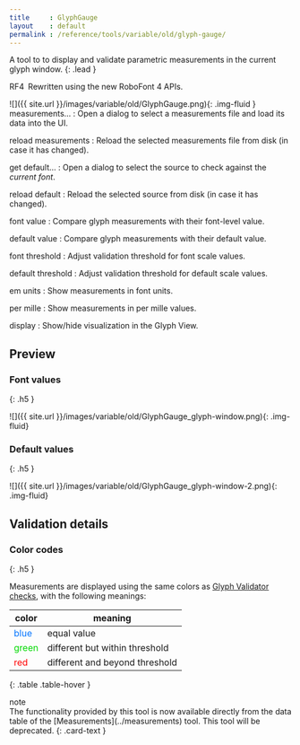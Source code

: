 ```yaml
---
title     : GlyphGauge
layout    : default
permalink : /reference/tools/variable/old/glyph-gauge/
---
```


A tool to to display and validate parametric measurements in the current glyph window.
{: .lead }

<span class="badge text-bg-success rounded-0">RF4</span> Rewritten using the new RoboFont 4 APIs.  


<div class='row'>
<div class='col-4' markdown='1'>
![]({{ site.url }}/images/variable/old/GlyphGauge.png){: .img-fluid }
</div>
<div class='col-8' markdown='1'>
measurements…
: Open a dialog to select a measurements file and load its data into the UI.

reload measurements
: Reload the selected measurements file from disk (in case it has changed).

get default…
: Open a dialog to select the source to check against the _current font_.

reload default
: Reload the selected source from disk (in case it has changed).

font value
: Compare glyph measurements with their font-level value.

default value
: Compare glyph measurements with their default value.

font threshold
: Adjust validation threshold for font scale values.

default threshold
: Adjust validation threshold for default scale values.

em units
: Show measurements in font units.

per mille
: Show measurements in per mille values.

display
: Show/hide visualization in the Glyph View.
</div>
</div>


Preview
-------

### Font values
{: .h5 }

![]({{ site.url }}/images/variable/old/GlyphGauge_glyph-window.png){: .img-fluid}

### Default values
{: .h5 }

![]({{ site.url }}/images/variable/old/GlyphGauge_glyph-window-2.png){: .img-fluid}


Validation details
------------------

### Color codes
{: .h5 }

Measurements are displayed using the same colors as [Glyph Validator checks](../../glyph-validator#color-codes), with the following meanings:

| color                                                 | meaning                       |
|-------------------------------------------------------|-------------------------------|
| <span style='color:rgba(0, 114.75, 255);'>blue</span> | equal value                   |
| <span style='color:rgba(0, 216.75, 0);'>green</span>  | different but within threshold |
| <span style='color:red;'>red</span>                   | different and beyond threshold |
{: .table .table-hover }

<div class="card bg-light my-3 rounded-0">
<div class="card-header">note</div>
<div class="card-body" markdown='1'>
The functionality provided by this tool is now available directly from the data table of the [Measurements](../measurements) tool. This tool will be deprecated.
{: .card-text }
</div>
</div>

